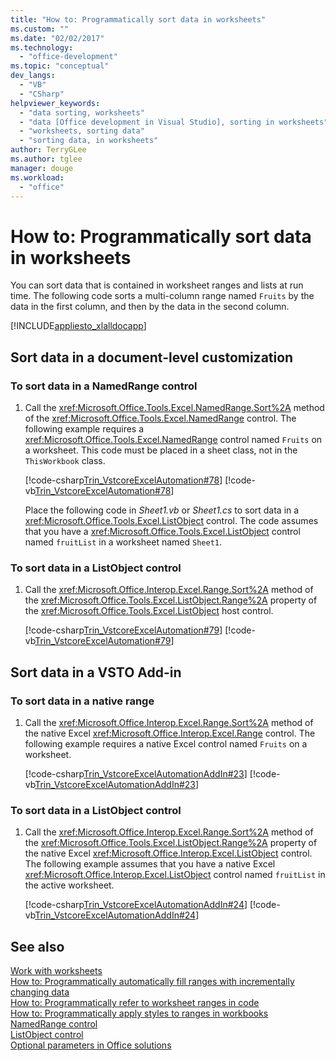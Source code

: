 ```yaml
---
title: "How to: Programmatically sort data in worksheets"
ms.custom: ""
ms.date: "02/02/2017"
ms.technology: 
  - "office-development"
ms.topic: "conceptual"
dev_langs: 
  - "VB"
  - "CSharp"
helpviewer_keywords: 
  - "data sorting, worksheets"
  - "data [Office development in Visual Studio], sorting in worksheets"
  - "worksheets, sorting data"
  - "sorting data, in worksheets"
author: TerryGLee
ms.author: tglee
manager: douge
ms.workload: 
  - "office"
---
```

# How to: Programmatically sort data in worksheets
  You can sort data that is contained in worksheet ranges and lists at run time. The following code sorts a multi-column range named `Fruits` by the data in the first column, and then by the data in the second column.  
  
 [!INCLUDE[appliesto_xlalldocapp](../vsto/includes/appliesto-xlalldocapp-md.md)]  
  
## Sort data in a document-level customization  
  
### To sort data in a NamedRange control  
  
1. Call the <xref:Microsoft.Office.Tools.Excel.NamedRange.Sort%2A> method of the <xref:Microsoft.Office.Tools.Excel.NamedRange> control. The following example requires a <xref:Microsoft.Office.Tools.Excel.NamedRange> control named `Fruits` on a worksheet. This code must be placed in a sheet class, not in the `ThisWorkbook` class.  
  
    [!code-csharp[Trin_VstcoreExcelAutomation#78](../vsto/codesnippet/CSharp/Trin_VstcoreExcelAutomationCS/Sheet1.cs#78)]
    [!code-vb[Trin_VstcoreExcelAutomation#78](../vsto/codesnippet/VisualBasic/Trin_VstcoreExcelAutomation/Sheet1.vb#78)]  
  
   Place the following code in *Sheet1.vb* or *Sheet1.cs* to sort data in a <xref:Microsoft.Office.Tools.Excel.ListObject> control. The code assumes that you have a <xref:Microsoft.Office.Tools.Excel.ListObject> control named `fruitList` in a worksheet named `Sheet1`.  
  
### To sort data in a ListObject control  
  
1.  Call the <xref:Microsoft.Office.Interop.Excel.Range.Sort%2A> method of the <xref:Microsoft.Office.Tools.Excel.ListObject.Range%2A> property of the <xref:Microsoft.Office.Tools.Excel.ListObject> host control.  
  
     [!code-csharp[Trin_VstcoreExcelAutomation#79](../vsto/codesnippet/CSharp/Trin_VstcoreExcelAutomationCS/Sheet1.cs#79)]
     [!code-vb[Trin_VstcoreExcelAutomation#79](../vsto/codesnippet/VisualBasic/Trin_VstcoreExcelAutomation/Sheet1.vb#79)]  
  
## Sort data in a VSTO Add-in  
  
### To sort data in a native range  
  
1.  Call the <xref:Microsoft.Office.Interop.Excel.Range.Sort%2A> method of the native Excel <xref:Microsoft.Office.Interop.Excel.Range> control. The following example requires a native Excel control named `Fruits` on a worksheet.  
  
     [!code-csharp[Trin_VstcoreExcelAutomationAddIn#23](../vsto/codesnippet/CSharp/trin_vstcoreexcelautomationaddin/ThisAddIn.cs#23)]
     [!code-vb[Trin_VstcoreExcelAutomationAddIn#23](../vsto/codesnippet/VisualBasic/trin_vstcoreexcelautomationaddin/ThisAddIn.vb#23)]  
  
### To sort data in a ListObject control  
  
1.  Call the <xref:Microsoft.Office.Interop.Excel.Range.Sort%2A> method of the <xref:Microsoft.Office.Tools.Excel.ListObject.Range%2A> property of the native Excel <xref:Microsoft.Office.Interop.Excel.ListObject> control. The following example assumes that you have a native Excel <xref:Microsoft.Office.Interop.Excel.ListObject> control named `fruitList` in the active worksheet.  
  
     [!code-csharp[Trin_VstcoreExcelAutomationAddIn#24](../vsto/codesnippet/CSharp/trin_vstcoreexcelautomationaddin/ThisAddIn.cs#24)]
     [!code-vb[Trin_VstcoreExcelAutomationAddIn#24](../vsto/codesnippet/VisualBasic/trin_vstcoreexcelautomationaddin/ThisAddIn.vb#24)]  
  
## See also  
 [Work with worksheets](../vsto/working-with-worksheets.md)   
 [How to: Programmatically automatically fill ranges with incrementally changing data](../vsto/how-to-programmatically-automatically-fill-ranges-with-incrementally-changing-data.md)   
 [How to: Programmatically refer to worksheet ranges in code](../vsto/how-to-programmatically-refer-to-worksheet-ranges-in-code.md)   
 [How to: Programmatically apply styles to ranges in workbooks](../vsto/how-to-programmatically-apply-styles-to-ranges-in-workbooks.md)   
 [NamedRange control](../vsto/namedrange-control.md)   
 [ListObject control](../vsto/listobject-control.md)   
 [Optional parameters in Office solutions](../vsto/optional-parameters-in-office-solutions.md)  
  
  